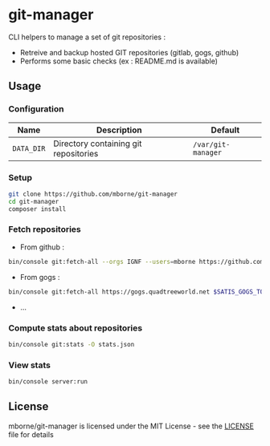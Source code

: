 # git-manager

CLI helpers to manage a set of git repositories :

* Retreive and backup hosted GIT repositories (gitlab, gogs, github)
* Performs some basic checks (ex : README.md is available)

## Usage

### Configuration

| Name       | Description                           | Default            |
| ---------- | ------------------------------------- | ------------------ |
| `DATA_DIR` | Directory containing git repositories | `/var/git-manager` |

### Setup

```bash
git clone https://github.com/mborne/git-manager
cd git-manager
composer install
```

### Fetch repositories

* From github :

```bash
bin/console git:fetch-all --orgs IGNF --users=mborne https://github.com $SATIS_GITHUB_TOKEN
```

* From gogs :

```bash
bin/console git:fetch-all https://gogs.quadtreeworld.net $SATIS_GOGS_TOKEN
```

* ...


### Compute stats about repositories

```bash
bin/console git:stats -O stats.json
```

### View stats

```bash
bin/console server:run
```

## License

mborne/git-manager is licensed under the MIT License - see the [LICENSE](LICENSE) file for details
